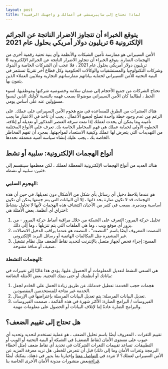 ```yaml
---
layout: post
title: لماذا تحتاج إلى سايبرسنشي في أعمالك و واجهتك الرقمية؟
---
```

## يتوقع الخبراء أن تتجاوز الاضرار الناتجة عن الجرائم الإلكترونية 6 تريليون دولار أمريكي بحلول عام 2021
الأمن السيبراني هو ممارسة تأمين الشبكات والأنظمة وأي بنية تحتية رقمية أخرى من الهجمات الضارة. يتوقع الخبراء أن تتجاوز الاضرار الناتجة عن الجرائم الإلكترونية 6 تريليون دولار أمريكي بحلول عام 2021 ، فلا عجب أن الشركات الخاصة و البنوك وشركات التكنولوجيا والمستشفيات والوكالات الحكومية وكل قطاع آخر تقريبًا تستثمر في البنية التحتية للأمن السيبراني لحماية بياناتهم ممارساتهم التجارية وملايين العملاء الذين يثقون بها.

تحتاج الشركات من جميع الأحجام إلى ضمان سلامة وخصوصية شركتها وموظفيها. لسوء الحظ ، لطالما كان الأمن السيبراني موضوعًا يصعب فهمه بالنسبة لأولئك الذين ليسوا مسؤولين عنه على أساس يومي.

هناك العشرات من الطرق للمساعدة في منع هجوم الأمن السيبراني على عملك. على الرغم من عدم وجود خطة واحدة تصلح لجميع الأعمال ، يجب أن تأخذ في الاعتبار ما يجب تأمينه وما يمكن أن يحدث لعملك إذا تمت سرقة العنصر المذكور أو تعديله أو إتلافه.
الخطوة الأولى لحماية عملك هي فهم المخاطر الخاصة بك. تعرف على الأنواع المختلفة من التهديدات التي يتعرض لها عملك وكيفية الاستعداد لمواجهتها. بمجرد أن تفهم المخاطر الخاصة بك ، يجب عليك إنشاء سياسة أمنية متعمقة تحددها.

## أنواع الهجمات الإلكترونية: سلبية أو نشط
هناك العديد من أنواع الهجمات الإلكترونية المعطلة لعملك ، لكن معظمها سينقسم إلى فئتين: سلبية أو نشطة.
### الهجوم السلبي:
هو عندما يلاحظ دخيل أي رسائل بأي شكل من الأشكال دون تعديلها. في حين أن هذه الهجمات قد لا تكون ضارة بحد ذاتها ، إلا أن البيانات التي يتم جمعها يمكن أن تكون أساسية ومدمرة. يصعب في كثير من الأحيان اكتشاف هذه الهجمات لأنها لا تحاول بنشاط اختراق أي أنظمة. بعض الأمثلة هي:
1. تحليل حركة المرور: التعرف على الشبكة من خلال مراقبة أنماط حركة المرور - من يزور أي موقع ويب ، وما هي الملفات التي يتم تنزيلها ، وما إلى ذلك.
2. التنصت: المعروف أيضًا باسم "التنصت" ، التنصت هو عندما يراقب الدخيل الاتصالات غير المشفرة مثل المكالمات الهاتفية أو رسائل البريد الإلكتروني.
3. المسح: إجراء فحص لجهاز متصل بالإنترنت لتحديد نقاط الضعف مثل نظام تشغيل ضعيف أو منافذ مفتوحة.

### الهجمات النشطة:
هي السعي النشط لتعديل المعلومات أو الحصول عليها. يؤدي هذا غالبًا إلى تغييرات في بياناتك أو أنظمتك أو حتى بنيتك التحتية. بعض الأمثلة الشائعة:
1. هجمات حجب الخدمة: تعطيل خدماتك عن طريق زيادة الحمل على الخادم لجعل الخدمة غير متاحة للمستخدمين المقصودين.
2. تعديل البيانات المرسلة: يتم تعديل البيانات المرسلة بإعتراضها في الإرسال.
3. الفيروسات / البرامج الضارة: الأكثر شهرة في هذه القائمة ، صممت الفيروسات والبرامج الضارة عادةً إما لإتلاف البيانات أو الحصول على معلومات مهمة.

## هل تحتاج إلى تقييم الضعف؟
تقييم الثغرات ، المعروف أيضًا باسم تحليل الضعف ، هو عملية تستخدم لتحديد وتحديد أي عيوب على مستوى الأمان (نقاط الضعف) في الشبكة أو البنية التحتية أو الويب أو التطبيقات. تساعد تقييمات الثغرات الشركات في تحديد أي نقاط ضعف (مثل أخطاء البرمجة وثغرات الأمان وما إلى ذلك) قبل أن تتعرض للخطر.
هل تريد معرفة المزيد عن الأمن السيبراني لعملك؟ لا تتردد في [التواصل معنا](https://www.cybersenshi.com/#contactUsBlock) وإخبارنا بما يدور في ذهنك. يمكنك أيضًا [قراءة](https://blog.cybersenshi.com)بعض منشورات مدونة الأمان الأخرى الخاصة بنا.
